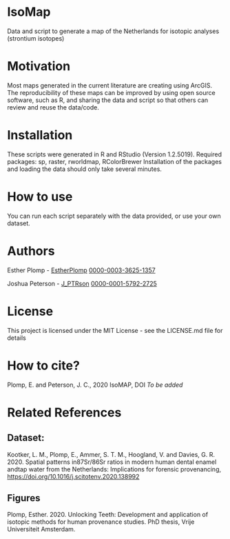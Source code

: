 # IsoMap
Data and script to generate a map of the Netherlands for isotopic analyses (strontium isotopes)

# Motivation
Most maps generated in the current literature are creating using ArcGIS. The reproducibility of these maps can be improved by using open source software, such as R, and sharing the data and script so that others can review and reuse the data/code. 

# Installation
These scripts were generated in R and RStudio (Version 1.2.5019). Required packages: sp, raster, rworldmap, RColorBrewer
Installation of the packages and loading the data should only take several minutes. 

# How to use
You can run each script separately with the data provided, or use your own dataset.

# Authors
Esther Plomp - [EstherPlomp](https://github.com/EstherPlomp) [0000-0003-3625-1357](https://orcid.org/0000-0003-3625-1357)

Joshua Peterson - [J_PTRson](https://github.com/J-PTRSON) [0000-0001-5792-2725](http://orcid.org/0000-0001-5792-2725)

# License
This project is licensed under the MIT License - see the LICENSE.md file for details

# How to cite?
Plomp, E. and Peterson, J. C., 2020 IsoMAP, DOI *To be added*

# Related References 
## Dataset: 
Kootker, L. M., Plomp, E., Ammer, S. T. M., Hoogland, V. and Davies, G. R. 2020. Spatial patterns in87Sr/86Sr ratios in modern human dental enamel andtap water from the Netherlands: Implications for forensic provenancing, https://doi.org/10.1016/j.scitotenv.2020.138992 

## Figures 
Plomp, Esther. 2020. Unlocking Teeth: Development and application of isotopic methods for human provenance studies. PhD thesis, Vrije Universiteit Amsterdam. 

